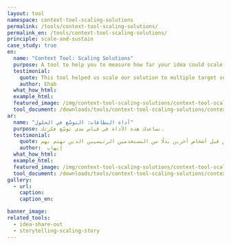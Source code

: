 ```yaml
---
layout: tool
namespace: context-tool-scaling-solutions
permalink: /tools/context-tool-scaling-solutions/
permalink_en: /tools/context-tool-scaling-solutions/
principle: scale-and-sustain
case_study: true
en:
  name: "Context Tool: Scaling Solutions"
  purpose: A tool to help you to measure how far your idea could scale.
  testimonial:
    quote: This tool helped us scale our solution to multiple target segments, explore who else might need it or be interested in it, and think of ways to make it useful for people who may be different from our main users.
    author: Ehab
  what_how_html:
  example_html:
  featured_image: /img/context-tool-scaling-solutions/context-tool-scaling-solutions-example-en.jpg
  tool_document: /downloads/tools/context-tool-scaling-solutions/context-tool-scaling-solutions-en.pdf
ar:
  name: "أداة النطاقات: التوسّع في الحلول"
  purpose: تساعدك هذه الأداة في قياس مدى توسّع فكرتك.
  testimonial:
    quote: ساعدتنا هذا الأداة في توسيع الحل الذي قدمناه ليشمل عدة فئات مستهدفة، واستكشاف الأشخاص الآخرين المحتاجين لهذا الحل أو المهتمين به، والتفكير في طرق أخرى لاستخدامه من قبل أشخاص آخرين بدلًا من المستخدمين الرئيسيين الذين نهتم بهم
    author:  إيهاب
  what_how_html:
  example_html:
  featured_image: /img/context-tool-scaling-solutions/context-tool-scaling-solutions-example-ar.jpg
  tool_document: /downloads/tools/context-tool-scaling-solutions/context-tool-scaling-solutions-ar.pdf
gallery:
  - url:
    caption:
    caption_en:

banner_image:
related_tools:
  - idea-share-out
  - storytelling-scaling-story
---
```

